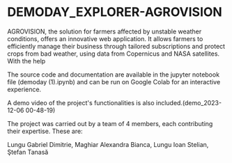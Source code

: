 # DEMODAY_EXPLORER-AGROVISION
AGROVISION, the solution for farmers affected by unstable weather conditions, offers an innovative web application. It allows farmers to efficiently manage their business through tailored subscriptions and protect crops from bad weather, using data from Copernicus and NASA satellites. With the help

The source code and documentation are available in the jupyter notebook file (demoday (1).ipynb) and can be run on Google Colab for an interactive experience.

A demo video of the project's functionalities is also included.(demo_2023-12-06 00-48-19)

The project was carried out by a team of 4 members, each contributing their expertise. These are:

Lungu Gabriel Dimitrie, Maghiar Alexandra Bianca, Lungu Ioan Stelian, Ştefan Tanasă
